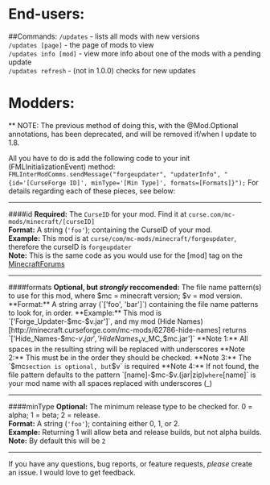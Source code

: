 End-users:
===
##Commands:
`/updates` - lists all mods with new versions  
`/updates [page]` - the page of mods to view  
`/updates info [mod]` - view more info about one of the mods with a pending update  
`/updates refresh` - (not in 1.0.0) checks for new updates

Modders:
===

** NOTE:
The previous method of doing this, with the @Mod.Optional annotations, has been deprecated, and will be removed if/when I update to 1.8.

All you have to do is add the following code to your init (FMLInitializationEvent) method:
`FMLInterModComms.sendMessage("forgeupdater", "updaterInfo", "{id='[CurseForge ID]', minType='[Min Type]', formats=[Formats]}");`
For details regarding each of these pieces, see below:

---
####id
**Required:** The `CurseID` for your mod. Find it at `curse.com/mc-mods/minecraft/[curseID]`  
**Format:** A string (`'foo'`); containing the CurseID of your mod.  
**Example:** This mod is at `curse/com/mc-mods/minecraft/forgeupdater`, therefore the curseID is `forgeupdater`  
**Note:** This is the same code as you would use for the [mod] tag on the [MinecraftForums](http://minecraftforum.net)

---
####formats
**Optional, but *strongly* reccomended:** The file name pattern(s) to use for this mod, where $mc = minecraft version; $v = mod version.  
**Format:** A string array (`['foo', 'bar']`) containing the file name patterns to look for, in order.  
**Example:** This mod is `['Forge_Updater-$mc-$v.jar']`, and my mod (Hide Names)[http://minecraft.curseforge.com/mc-mods/62786-hide-names] returns `['Hide_Names-$mc-$v.jar', 'HideNames_v$v_MC_$mc.jar']`  
**Note 1:** All spaces in the resulting string will be replaced with underscores  
**Note 2:** This must be in the order they should be checked.  
**Note 3:** The `$mc` section is optional, but `$v` is required  
**Note 4:** If not found, the file pattern defaults to the pattern `[name]-$mc-$v.(jar|zip)` where `[name]` is your mod name with all spaces replaced with underscores (_)

---
####minType
**Optional:** The minimum release type to be checked for. 0 = alpha; 1 = beta; 2 = release.  
**Format:** A string (`'foo'`); containing either 0, 1, or 2.  
**Example:** Returning 1 will allow beta and release builds, but not alpha builds.  
**Note:** By default this will be `2`


---
If you have any questions, bug reports, or feature requests, *please* create an issue. I would love to get feedback.
